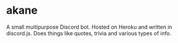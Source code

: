 # akane

A small multipurpose Discord bot. Hosted on Heroku and written in discord.js. Does things like quotes, trivia and various types of info.

